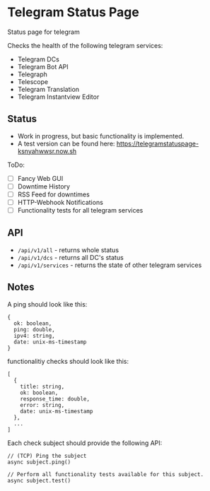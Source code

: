 Telegram Status Page
====================

Status page for telegram

Checks the health of the following telegram services:
- Telegram DCs
- Telegram Bot API
- Telegraph
- Telescope
- Telegram Translation
- Telegram Instantview Editor

## Status
- Work in progress, but basic functionality is implemented.
- A test version can be found here: https://telegramstatuspage-ksnyahwwsr.now.sh

ToDo:
- [ ] Fancy Web GUI
- [ ] Downtime History
- [ ] RSS Feed for downtimes
- [ ] HTTP-Webhook Notifications
- [ ] Functionality tests for all telegram services

## API
- `/api/v1/all` - returns whole status
- `/api/v1/dcs` - returns all DC's status
- `/api/v1/services` - returns the state of other telegram services

## Notes

A ping should look like this:
```
{
  ok: boolean,
  ping: double,
  ipv4: string,
  date: unix-ms-timestamp
}
```

functionalitiy checks should look like this:
```
[
  {
    title: string,
    ok: boolean,
    response_time: double,
    error: string,
    date: unix-ms-timestamp
  },
  ...
]
```

Each check subject should provide the following API:
```
// (TCP) Ping the subject
async subject.ping()

// Perform all functionality tests available for this subject.
async subject.test()
```